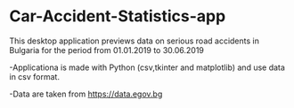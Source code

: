 # Car-Accident-Statistics-app
 Тhis desktop application previews data on serious road accidents in Bulgaria for the period from 01.01.2019 to 30.06.2019
 
 -Applicationa is made with Python (csv,tkinter and matplotlib) and use data in csv format.
 
 -Data are taken from https://data.egov.bg
